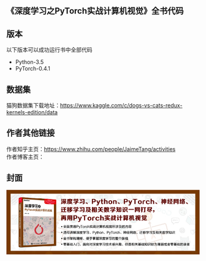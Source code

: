 《深度学习之PyTorch实战计算机视觉》全书代码
---
## 版本
以下版本可以成功运行书中全部代码  
* Python-3.5  
* PyTorch-0.4.1

## 数据集
猫狗数据集下载地址：https://www.kaggle.com/c/dogs-vs-cats-redux-kernels-edition/data

## 作者其他链接
作者知乎主页：https://www.zhihu.com/people/JaimeTang/activities   
作者博客主页： 

## 封面
![简介](image/10.jpg)  
